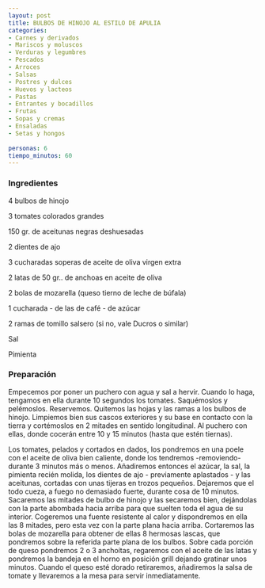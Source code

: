 ```yaml
---
layout: post
title: BULBOS DE HINOJO AL ESTILO DE APULIA
categories:
- Carnes y derivados
- Mariscos y moluscos
- Verduras y legumbres
- Pescados
- Arroces
- Salsas
- Postres y dulces
- Huevos y lacteos
- Pastas
- Entrantes y bocadillos
- Frutas
- Sopas y cremas
- Ensaladas
- Setas y hongos
 
personas: 6 
tiempo_minutos: 60 
---
```

<h3>Ingredientes</h3>
4 bulbos de hinojo

3 tomates colorados grandes

150 gr. de aceitunas negras deshuesadas

2 dientes de ajo

3 cucharadas soperas de aceite de oliva virgen extra

2 latas de 50 gr.. de anchoas en aceite de oliva

2 bolas de mozarella (queso tierno de leche de búfala)

1 cucharada - de las de café - de azúcar

2 ramas de tomillo salsero (si no, vale Ducros o similar)

Sal

Pimienta

<h3>Preparación</h3>
Empecemos por poner un puchero con agua y sal a hervir. Cuando lo haga, tengamos en ella durante 10 segundos los tomates. Saquémoslos y pelémoslos. Reservemos. Quitemos las hojas y las ramas a los bulbos de hinojo. Limpiemos bien sus cascos exteriores y su base en contacto con la tierra y cortémoslos en 2 mitades en sentido longitudinal. Al puchero con ellas, donde cocerán entre 10 y 15 minutos (hasta que estén tiernas).

Los tomates, pelados y cortados en dados, los pondremos en una poele con el aceite de oliva bien caliente, donde los tendremos -removiendo- durante 3 minutos más o menos. Añadiremos entonces el azúcar, la sal, la pimienta recién molida, los dientes de ajo - previamente aplastados - y las aceitunas, cortadas con unas tijeras en trozos pequeños. Dejaremos que el todo cueza, a fuego no demasiado fuerte, durante cosa de 10 minutos. Sacaremos las mitades de bulbo de hinojo y las secaremos bien, dejándolas con la parte abombada hacia arriba para que suelten toda el agua de su interior. Cogeremos una fuente resistente al calor y dispondremos en ella las 8 mitades, pero esta vez con la parte plana hacia arriba. Cortaremos las bolas de mozarella para obtener de ellas 8 hermosas lascas, que pondremos sobre la referida parte plana de los bulbos. Sobre cada porción de queso pondremos 2 o 3 anchoítas, regaremos con el aceite de las latas y pondremos la bandeja en el horno en posición grill dejando gratinar unos minutos. Cuando el queso esté dorado  retiraremos, añadiremos la salsa de tomate y llevaremos a la mesa para servir inmediatamente.

